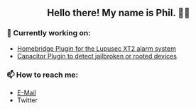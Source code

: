 <!--
**Phil0xFF/Phil0xFF** is a ✨ _special_ ✨ repository because its `README.md` (this file) appears on your GitHub profile.

Here are some ideas to get you started:

- 🔭 I’m currently working on ...
- 🌱 I’m currently learning ...
- 👯 I’m looking to collaborate on ...
- 🤔 I’m looking for help with ...
- 💬 Ask me about ...
- 📫 How to reach me: ...
- 😄 Pronouns: ...
- ⚡ Fun fact: ...
-->
<h2 align="center">Hello there! My name is Phil. 👨‍💻</h2>

<h3>🔭 Currently working on:</h3>

- <a href="https://github.com/Phil0xFF/homebridge-lupus-security">Homebridge Plugin for the Lupusec XT2 alarm system</a>
- <a href="https://github.com/Phil0xFF/capacitor-jailbreak-root-detection">Capacitor Plugin to detect jailbroken or rooted devices</a>

<h3>📫 How to reach me:</h3>

- <a href="mailto:hello@philmiletic.com">E-Mail</a>
- Twitter
